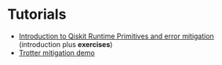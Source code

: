 # Tutorials

- [Introduction to Qiskit Runtime Primitives and error mitigation](Introduction%20to%20Qiskit%20Runtime%20and%20error-mitigation.ipynb) (introduction plus **exercises**)
- [Trotter mitigation demo](trotter_mitigation_demo.ipynb)
